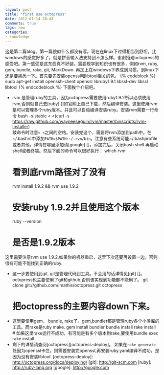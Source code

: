 ```yaml
---
layout: post
title: "first use octopress"
date: 2012-01-14 20:43
comments: true
tags: new 
categories:
- knowledge
---
```


这是第二篇blog。第一篇貌似什么都没有写。现在在linux下过得相当到舒坦。比windows的感觉好多了。就是拼音输入法支持到不怎么样。谢谢搭建octopress的感受吧。第一感受是这东西真不好装。需要现学到知识也有很多，例如rvm, ruby, gem, bundle, rake, git, MarkDown. 再加上在windows下养成到习惯，到linux下还是要熟悉一下。首先要先安装openssl和libtool相关的包。
{% codeblock %}
    sudo apt-get install openssh-client openssl libruby1.9.1 libssl-dev libssl libtool
{% endcodeblock %}
下面挨个介绍吧。  
*   rvm 是管理ruby的工具，因为octopress需要使用ruby1.9.2所以必须使用rvm,否则就自己去[ruby] []的官网上自己下载，然后编译安装。这里使用rvm是可以管理多个ruby版本。并且可以自动编译安装ruby。安装rvm需要一行命令
    bash -s stable < <(curl -s https://raw.github.com/wayneeseguin/rvm/master/binscripts/rvm-installer)   
敲命令时注意`< <`之间的空格。安装完这个，需要将rvm添加到path中。在~/.bashrc中添加` PATH=$PATH:~/.rvm/bin `。注意有些系统可能~/.bashprofile或者其他，详情在哪里添加请[google] []。添加完后，关闭bash shell.再启动shell或者终端。然后下面的命令可以很好执行：
    which rvm
    # 看到底rvm路径对了没有
    rvm install 1.9.2 && rvm use 1.9.2
    # 安装ruby 1.9.2并且使用这个版本
    ruby --version
    # 是否是1.9.2版本
这里需要注意rvm use 1.9.2,如果你的机器重启，这里下次还要再设置一边。否则很有可能不能找到正确的ruby.
*   这一步要使用到git, git是管理代码到工具。不会用的话详情见[git] []。octopress也主要使用了git和github,否则该实现到功能都不能用了。
    git clone git://github.com/imathis/octopress.git octopress
    # 把octopress的主要内容down下来。   
*   这里要使用gem， bundle, rake了。gem,bundler都是管理ruby各个小类库的工具。而rake是ruby make. 
        gem install bundler
        bundle install
        rake install
        # 如果这里rake运行不成功，有可能是有多个版本到rake,要使用bundle exec rake install
*   剩下的详情请查阅[octopress][octopress-deploy]。
如果在`rake generate`处因为openssl卡住，则需要安装完openssl,再安装ruby.yaml编译不成功，是因为没有安装libtool.
[octopress-deploy]: http://octopress.org/docs/deploying/
[git]: http://git-scm.com
[ruby]: http://ruby-lang.org
[google]: http://google.com
